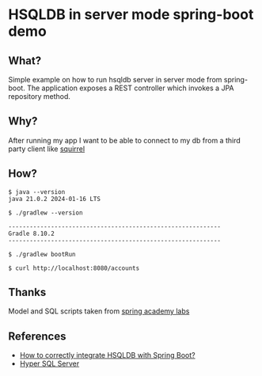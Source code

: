 # HSQLDB in server mode spring-boot demo

## What?

Simple example on how to run hsqldb server in server mode from spring-boot. The application exposes a REST controller which invokes a JPA repository method. 

## Why?

After running my app I want to be able to connect to my db from a third party client like [squirrel](https://squirrel-sql.sourceforge.io/) 

## How?
```
$ java --version
java 21.0.2 2024-01-16 LTS

$ ./gradlew --version

------------------------------------------------------------
Gradle 8.10.2
------------------------------------------------------------

$ ./gradlew bootRun

$ curl http://localhost:8080/accounts
```
## Thanks

Model and SQL scripts taken from [spring academy labs](https://spring.academy/courses/spring-boot)

## References
- [How to correctly integrate HSQLDB with Spring Boot?](https://stackoverflow.com/questions/70006118/how-to-correctly-integrate-hsqldb-with-spring-boot)
- [Hyper SQL Server](https://hsqldb.org/doc/guide/listeners-chapt.html#lsc_hsql_server)

